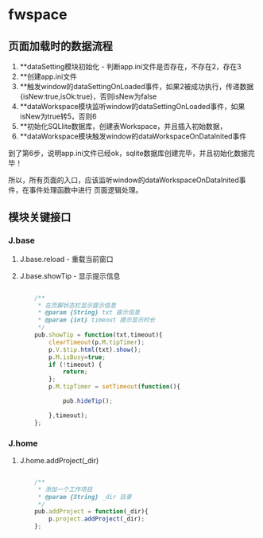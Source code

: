 fwspace
=======

## 页面加载时的数据流程

1. **dataSetting模块初始化 - 判断app.ini文件是否存在，不存在2，存在3
2. **创建app.ini文件
3. **触发window的dataSettingOnLoaded事件，如果2被成功执行，传递数据{isNew:true,isOk:true}，否则isNew为false
4. **dataWorkspace模块监听window的dataSettingOnLoaded事件，如果isNew为true转5，否则6
5. **初始化SQLlite数据库，创建表Workspace，并且插入初始数据，
6. **dataWorkspace模块触发window的dataWorkspaceOnDataInited事件

到了第6步，说明app.ini文件已经ok，sqlite数据库创建完毕，并且初始化数据完毕！

所以，所有页面的入口，应该监听window的dataWorkspaceOnDataInited事件，在事件处理函数中进行
页面逻辑处理。

## 模块关键接口

### J.base

1. J.base.reload - 重载当前窗口
2. J.base.showTip - 显示提示信息

	``` js

		/**
		 * 在页脚状态栏显示提示信息
		 * @param {String} txt 提示信息
		 * @param {int} timeout 提示显示时长
		 */
		pub.showTip = function(txt,timeout){
			clearTimeout(p.M.tipTimer);
			p.V.$tip.html(txt).show();
			p.M.isBusy=true;
			if (!timeout) {
				return;
			};
			p.M.tipTimer = setTimeout(function(){

				pub.hideTip();

			},timeout);
		};

	```


### J.home

1. J.home.addProject(_dir)

	``` js

		/**
		 * 添加一个工作项目
		 * @param {String} _dir 目录
		 */
		pub.addProject = function(_dir){
			p.project.addProject(_dir);
		};

	```